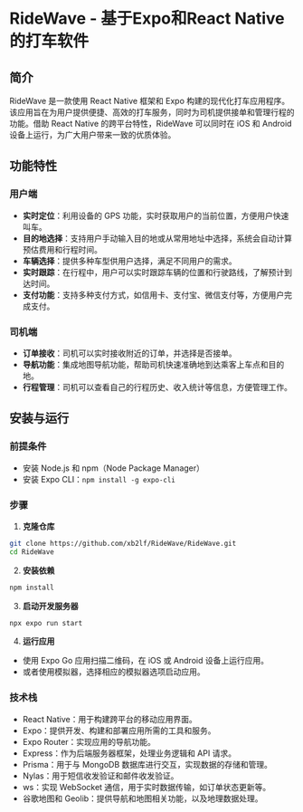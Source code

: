 # RideWave - 基于Expo和React Native的打车软件

## 简介
RideWave 是一款使用 React Native 框架和 Expo 构建的现代化打车应用程序。该应用旨在为用户提供便捷、高效的打车服务，同时为司机提供接单和管理行程的功能。借助 React Native 的跨平台特性，RideWave 可以同时在 iOS 和 Android 设备上运行，为广大用户带来一致的优质体验。

## 功能特性

### 用户端
- **实时定位**：利用设备的 GPS 功能，实时获取用户的当前位置，方便用户快速叫车。
- **目的地选择**：支持用户手动输入目的地或从常用地址中选择，系统会自动计算预估费用和行程时间。
- **车辆选择**：提供多种车型供用户选择，满足不同用户的需求。
- **实时跟踪**：在行程中，用户可以实时跟踪车辆的位置和行驶路线，了解预计到达时间。
- **支付功能**：支持多种支付方式，如信用卡、支付宝、微信支付等，方便用户完成支付。

### 司机端
- **订单接收**：司机可以实时接收附近的订单，并选择是否接单。
- **导航功能**：集成地图导航功能，帮助司机快速准确地到达乘客上车点和目的地。
- **行程管理**：司机可以查看自己的行程历史、收入统计等信息，方便管理工作。

## 安装与运行

### 前提条件
- 安装 Node.js 和 npm（Node Package Manager）
- 安装 Expo CLI：`npm install -g expo-cli`

### 步骤
1. **克隆仓库**
```bash
git clone https://github.com/xb2lf/RideWave/RideWave.git
cd RideWave
```
2. **安装依赖**
```bash
npm install
```
3. **启动开发服务器**
```bash
npx expo run start
```
4. **运行应用**
+ 使用 Expo Go 应用扫描二维码，在 iOS 或 Android 设备上运行应用。
+ 或者使用模拟器，选择相应的模拟器选项启动应用。

### 技术栈
- React Native：用于构建跨平台的移动应用界面。
- Expo：提供开发、构建和部署应用所需的工具和服务。
- Expo Router：实现应用的导航功能。
- Express：作为后端服务器框架，处理业务逻辑和 API 请求。
- Prisma：用于与 MongoDB 数据库进行交互，实现数据的存储和管理。
- Nylas：用于短信收发验证和邮件收发验证。
- ws：实现 WebSocket 通信，用于实时数据传输，如订单状态更新等。
- 谷歌地图和 Geolib：提供导航和地图相关功能，以及地理数据处理。
